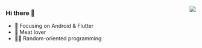 
<a href="https://github.com/Crazy-MT/"><img align="right" src="https://github-readme-stats.vercel.app/api?username=Crazy-MT&count_private=true&show_icons=true&icon_color=CE1D2D&text_color=718096&bg_color=ffffff&theme=codeSTACKr&hide_title=false" /></a>
### Hi there 👋

- :orange_book: Focusing on Android & Flutter
- :meat_on_bone: Meat lover
- :technologist: Random-oriented programming

<!--
**Crazy-MT/Crazy-MT** is a ✨ _special_ ✨ repository because its `README.md` (this file) appears on your GitHub profile.

Here are some ideas to get you started:

- 🔭 I’m currently working on ...
- 🌱 I’m currently learning ...
- 👯 I’m looking to collaborate on ...
- 🤔 I’m looking for help with ...
- 💬 Ask me about ...
- 📫 How to reach me: ...
- 😄 Pronouns: ...
- ⚡ Fun fact: ...
-->
